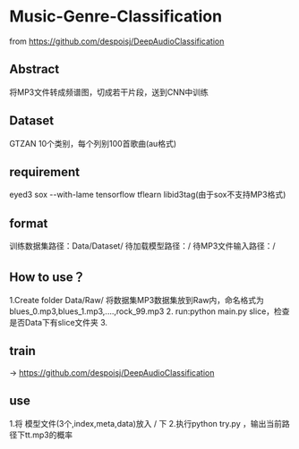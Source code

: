 # Music-Genre-Classification
from https://github.com/despoisj/DeepAudioClassification
## Abstract
将MP3文件转成频谱图，切成若干片段，送到CNN中训练
## Dataset
GTZAN
10个类别，每个列别100首歌曲(au格式)
## requirement
eyed3
sox --with-lame
tensorflow
tflearn
libid3tag(由于sox不支持MP3格式)
## format
训练数据集路径：Data/Dataset/
待加载模型路径：/
待MP3文件输入路径：/
## How to use？
1.Create folder Data/Raw/
  将数据集MP3数据集放到Raw内，命名格式为blues_0.mp3,blues_1.mp3,....,rock_99.mp3
2. run:python main.py slice，检查是否Data下有slice文件夹
3.

## train
-> https://github.com/despoisj/DeepAudioClassification
## use
1.将 模型文件(3个,index,meta,data)放入 / 下
2.执行python try.py ，输出当前路径下tt.mp3的概率



